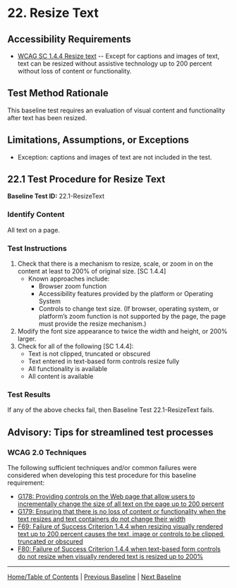 # 22. Resize Text

Accessibility Requirements
--------------------------
-   [WCAG SC 1.4.4 Resize text](https://www.w3.org/TR/UNDERSTANDING-WCAG20/visual-audio-contrast-scale.html) -- Except for captions and images of text, text can be resized without assistive technology up to 200 percent without loss of content or functionality.

Test Method Rationale
---------------------
This baseline test requires an evaluation of visual content and functionality after text has been resized.

Limitations, Assumptions, or Exceptions
---------------------------------------
-   Exception: captions and images of text are not included in the test.

22.1 Test Procedure for Resize Text
------------------------------------
**Baseline Test ID:** 22.1-ResizeText
### Identify Content
All text on a page.

### Test Instructions
1.  Check that there is a mechanism to resize, scale, or zoom in on the content at least to 200% of original size. [SC 1.4.4] 
    - Known approaches include:
        -   Browser zoom function
        -   Accessibility features provided by the platform or Operating System
        -   Controls to change text size. (If browser, operating system, or platform’s zoom function is not supported by the page, the page must provide the resize mechanism.)
2.  Modify the font size appearance to twice the width and height, or 200% larger.
3.  Check for all of the following [SC 1.4.4]:
    -   Text is not clipped, truncated or obscured
    -   Text entered in text-based form controls resize fully
    -   All functionality is available
    -   All content is available

### Test Results
If any of the above checks fail, then Baseline Test 22.1-ResizeText fails.

Advisory: Tips for streamlined test processes
---------------------------------------------
### WCAG 2.0 Techniques
The following sufficient techniques and/or common failures were considered when developing this test procedure for this baseline requirement:
-   [G178: Providing controls on the Web page that allow users to incrementally change the size of all text on the page up to 200 percent](https://www.w3.org/TR/WCAG20-TECHS/G178.html)
-   [G179: Ensuring that there is no loss of content or functionality when the text resizes and text containers do not change their width](https://www.w3.org/TR/WCAG20-TECHS/G179.html)
-   [F69: Failure of Success Criterion 1.4.4 when resizing visually rendered text up to 200 percent causes the text, image or controls to be clipped, truncated or obscured](https://www.w3.org/TR/WCAG20-TECHS/F69.html)
-   [F80: Failure of Success Criterion 1.4.4 when text-based form controls do not resize when visually rendered text is resized up to 200%](https://www.w3.org/TR/WCAG20-TECHS/F80.html)

----------------------------------------
[Home/Table of Contents](index.md) | [Previous Baseline](21TimedEvents.md) | [Next Baseline](23MultipleWays.md)
